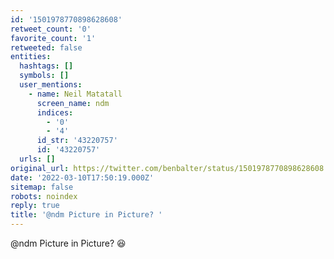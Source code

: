 ```yaml
---
id: '1501978770898628608'
retweet_count: '0'
favorite_count: '1'
retweeted: false
entities:
  hashtags: []
  symbols: []
  user_mentions:
    - name: Neil Matatall
      screen_name: ndm
      indices:
        - '0'
        - '4'
      id_str: '43220757'
      id: '43220757'
  urls: []
original_url: https://twitter.com/benbalter/status/1501978770898628608
date: '2022-03-10T17:50:19.000Z'
sitemap: false
robots: noindex
reply: true
title: '@ndm Picture in Picture? '
---
```


@ndm Picture in Picture? 😆